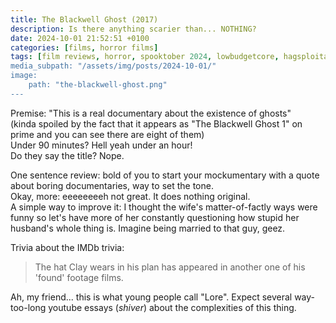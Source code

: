 ```yaml
---
title: The Blackwell Ghost (2017)
description: Is there anything scarier than... NOTHING?
date: 2024-10-01 21:52:51 +0100
categories: [films, horror films]
tags: [film reviews, horror, spooktober 2024, lowbudgetcore, hagsploitation, haunted-housesploitation, they don't say the title]
media_subpath: "/assets/img/posts/2024-10-01/"
image:
    path: "the-blackwell-ghost.png"
---
```

<span class="reviewsection">Premise:</span> "This is a real documentary about the existence of ghosts"<br/>
(kinda spoiled by the fact that it appears as "The Blackwell Ghost 1" on prime and you can see there are eight of them)<br/>
<span class="reviewsection">Under 90 minutes?</span> Hell yeah under an hour!<br/>
<span class="reviewsection">Do they say the title?</span> Nope.

<span class="reviewsection">One sentence review:</span> bold of you to start your mockumentary with a quote about boring documentaries, way to set the tone.<br/>
<span class="reviewsection">Okay, more:</span> eeeeeeeeh not great. It does nothing original.<br/>
<span class="reviewsection">A simple way to improve it:</span> I thought the wife's matter-of-factly ways were funny so let's have more of her constantly questioning how stupid her husband's whole thing is. Imagine being married to that guy, geez.

<span class="reviewsection">Trivia about the IMDb trivia:</span>
> The hat Clay wears in his plan has appeared in another one of his 'found' footage films.

Ah, my friend... this is what young people call "Lore". Expect several way-too-long youtube essays (*shiver*) about the complexities of this thing.